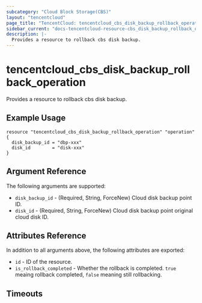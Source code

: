 ```yaml
---
subcategory: "Cloud Block Storage(CBS)"
layout: "tencentcloud"
page_title: "TencentCloud: tencentcloud_cbs_disk_backup_rollback_operation"
sidebar_current: "docs-tencentcloud-resource-cbs_disk_backup_rollback_operation"
description: |-
  Provides a resource to rollback cbs disk backup.
---
```


# tencentcloud_cbs_disk_backup_rollback_operation

Provides a resource to rollback cbs disk backup.

## Example Usage

```hcl
resource "tencentcloud_cbs_disk_backup_rollback_operation" "operation" {
  disk_backup_id = "dbp-xxx"
  disk_id        = "disk-xxx"
}
```

## Argument Reference

The following arguments are supported:

* `disk_backup_id` - (Required, String, ForceNew) Cloud disk backup point ID.
* `disk_id` - (Required, String, ForceNew) Cloud disk backup point original cloud disk ID.

## Attributes Reference

In addition to all arguments above, the following attributes are exported:

* `id` - ID of the resource.
* `is_rollback_completed` - Whether the rollback is completed. `true` meaing rollback completed, `false` meaning still rollbacking.


## Timeouts

<no value>


